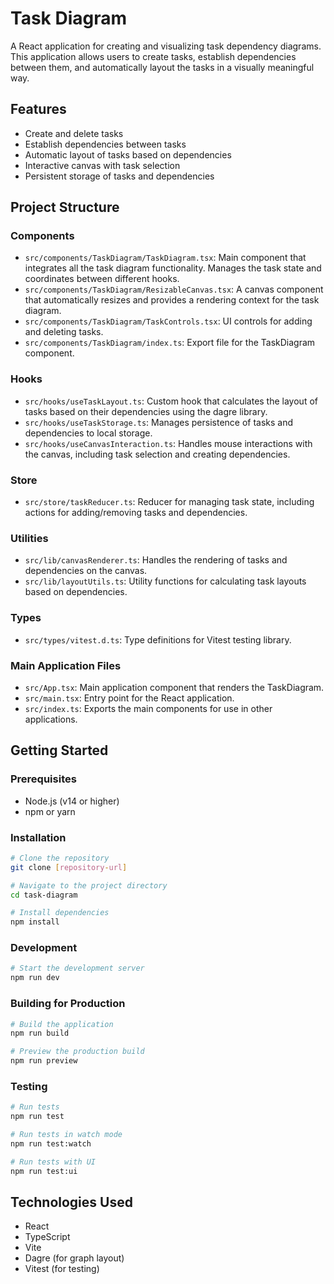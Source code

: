 # Task Diagram

A React application for creating and visualizing task dependency diagrams. This application allows users to create tasks, establish dependencies between them, and automatically layout the tasks in a visually meaningful way.

## Features

- Create and delete tasks
- Establish dependencies between tasks
- Automatic layout of tasks based on dependencies
- Interactive canvas with task selection
- Persistent storage of tasks and dependencies

## Project Structure

### Components

- `src/components/TaskDiagram/TaskDiagram.tsx`: Main component that integrates all the task diagram functionality. Manages the task state and coordinates between different hooks.
- `src/components/TaskDiagram/ResizableCanvas.tsx`: A canvas component that automatically resizes and provides a rendering context for the task diagram.
- `src/components/TaskDiagram/TaskControls.tsx`: UI controls for adding and deleting tasks.
- `src/components/TaskDiagram/index.ts`: Export file for the TaskDiagram component.

### Hooks

- `src/hooks/useTaskLayout.ts`: Custom hook that calculates the layout of tasks based on their dependencies using the dagre library.
- `src/hooks/useTaskStorage.ts`: Manages persistence of tasks and dependencies to local storage.
- `src/hooks/useCanvasInteraction.ts`: Handles mouse interactions with the canvas, including task selection and creating dependencies.

### Store

- `src/store/taskReducer.ts`: Reducer for managing task state, including actions for adding/removing tasks and dependencies.

### Utilities

- `src/lib/canvasRenderer.ts`: Handles the rendering of tasks and dependencies on the canvas.
- `src/lib/layoutUtils.ts`: Utility functions for calculating task layouts based on dependencies.

### Types

- `src/types/vitest.d.ts`: Type definitions for Vitest testing library.

### Main Application Files

- `src/App.tsx`: Main application component that renders the TaskDiagram.
- `src/main.tsx`: Entry point for the React application.
- `src/index.ts`: Exports the main components for use in other applications.

## Getting Started

### Prerequisites

- Node.js (v14 or higher)
- npm or yarn

### Installation

```bash
# Clone the repository
git clone [repository-url]

# Navigate to the project directory
cd task-diagram

# Install dependencies
npm install
```

### Development

```bash
# Start the development server
npm run dev
```

### Building for Production

```bash
# Build the application
npm run build

# Preview the production build
npm run preview
```

### Testing

```bash
# Run tests
npm run test

# Run tests in watch mode
npm run test:watch

# Run tests with UI
npm run test:ui
```

## Technologies Used

- React
- TypeScript
- Vite
- Dagre (for graph layout)
- Vitest (for testing)
